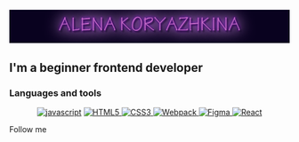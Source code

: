 ![Header](https://github.com/A-krzhk/A-krzhk/blob/main/assets/NameGif.gif)

## I'm a beginner frontend developer

### Languages and tools

<div align="center">

<a href="#">![javascript](https://img.shields.io/badge/-javascript-090909?style=for-the-badge&logo=javascript&logoColor=f7e01d)</a>
<a href="#">![HTML5](https://img.shields.io/badge/-html5-090909?style=for-the-badge&logo=html5&logoColor=ee8141)
</a>
<a href="#">![CSS3](https://img.shields.io/badge/-css3-090909?style=for-the-badge&logo=css3&logoColor=2761e7)
</a>
<a href="#">![Webpack](https://img.shields.io/badge/-Webpack-090909?style=for-the-badge&logo=Webpack&logoColor=#1b74b8)
</a>
<a href="#">![Figma](https://img.shields.io/badge/-Figma-090909?style=for-the-badge&logo=Figma)
</a>
<a href="#">![React](https://img.shields.io/badge/-React-090909?style=for-the-badge&logo=React&logoColor=2761e7)
</a>

</div>

Follow me
